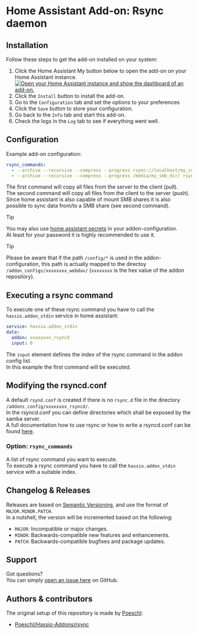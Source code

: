 # Home Assistant Add-on: Rsync daemon

## Installation

Follow these steps to get the add-on installed on your system:

1. Click the Home Assistant My button below to open the add-on on your Home Assistant instance.   
   [![Open your Home Assistant instance and show the dashboard of an add-on.](https://my.home-assistant.io/badges/supervisor_addon.svg)](https://my.home-assistant.io/redirect/supervisor_addon/?addon=7c7b7dd6_rsyncd&repository_url=https%3A%2F%2Fgithub.com%2Felvit%2Fhassio-addons)  
2. Click the `Install` button to install the add-on.  
3. Go to the `Configuration` tab and set the options to your preferences  
4. Click the `Save` button to store your configuration.  
5. Go back to the `Info` tab and start this add-on.  
6. Check the logs in the `Log` tab to see if everything went well.   

## Configuration

Example add-on configuration:  

```yaml
rsync_commands:
  - --archive --recursive --compress --progress rsync://localhost/my_config_dir/ /backup/rsync/
  - --archive --recursive --compress --progress /media/my_smb_dir/ rsync://localhost/my_backup_dir/
```

The first command will copy all files from the server to the client (pull).  
The second command will copy all files from the client to the server (push).  
Since home assistant is also capable of mount SMB shares it is also possible to sync data from/to a SMB share (see second command).

> [!TIP]
> You may also use [home assistant secrets](https://www.home-assistant.io/docs/configuration/secrets/) in your addon-configuration.  
> At least for your password it is highly recommended to use it.

> [!TIP]
> Please be aware that if the path `/config/*` is used in the addon-configuration, 
> this path is actually mapped to the directoy `/addon_configs/xxxxxxxx_webdav/` (`xxxxxxxx` is the hex value of the addon repository).  

## Executing a rsync command

To execute one of these rsync command you have to call the `hassio.addon_stdin` service in home assistant:

```yaml
service: hassio.addon_stdin
data:
  addon: xxxxxxxx_rsyncd
  input: 0
```

The `input` element defines the index of the rsync command in the addon config list.  
In this example the first command will be executed.  

## Modifying the rsyncd.conf

A default `rsynd.conf` is created if there is no `rsync.d` file in the directory `/addons_config/xxxxxxxx_rsyncd/`.  
In the rsyncd.conf you can define directories which shall be exposed by the samba server.  
A full documentation how to use rsync or how to write a rsyncd.conf can be found [here](https://rsync.samba.org/documentation.html).  

### Option: `rsync_commands`

A list of rsync command you want to execute.  
To execute a rsync command you have to call the `hassio.addon_stdin` service with a suitable index.  

## Changelog & Releases

Releases are based on [Semantic Versioning](https://semver.org/lang/de/spec/v2.0.0.html), and use the format of `MAJOR.MINOR.PATCH`.  
In a nutshell, the version will be incremented based on the following:  

- `MAJOR`: Incompatible or major changes.  
- `MINOR`: Backwards-compatible new features and enhancements.  
- `PATCH`: Backwards-compatible bugfixes and package updates.  

## Support

Got questions?  
You can simply [open an issue here](https://github.com/ElVit/hassio-addons/issues) on GitHub.  

## Authors & contributors

The original setup of this repository is made by [Poeschl](https://github.com/Poeschl):
- [Poeschl/Hassio-Addons/rsync](https://github.com/Poeschl/Hassio-Addons/tree/main/rsync)
